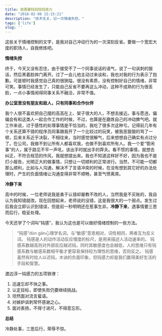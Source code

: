 ```yaml
---
title: 我需要钝钝钝钝感力
date: "2018-02-08 15:15:21"
description: "技术无关，记一次情绪失控。"
tags: ['life']
slug: ''
---
```


这些关于情绪控制的文字，是我对自己冲动行为的一次深刻反省。要做一个宽宏大度的职场人，自我修炼吧。

**情绪失控**

终于，今天又没有忍住，由于接受不了一个同事说话的语气，说了一句讽刺的狠话，然后黑着脸摔门离开。过了一会儿他主动过来谈和，我也对我的行为表示了抱歉。可是顿时我感觉自己真的很狭隘，很没有素质，没有控制好自己的情绪，非常可笑。事情已经发生了，只能自己反省不要再这么冲动，这种不成熟的行为很丢脸，一点小事情闹得同事关系不融洽，非常不值。

**办公室里没有朋友和敌人，只有同事和合作伙伴**

我个人很不喜欢把自己摆的高高在上、架子很大的人，不想去接近。事与愿违，偏偏会有和这类人一起合作工作的时候，不过，也算是在磨炼自己的冲动脾气吧。就工作来说，过于感性的处理事情是不恰当的，我吃了很多次这种亏。记得前几年有个关系还算不错的程序员同事跟我开了一个比较过的玩笑，被我恶狠狠的骂了一顿，后来关系近乎决裂，不相往来，当时感觉很解气，后来想想自己确实有点过分了。在公司，我做不到让所有人都喜欢我，也做不到喜欢所有人。我一个爱“管闲事”的人，属于路见不平一声吼，该出手时就出手的莽夫。看不惯的事情，就想去纠正，不符合规范的作风，我就想提出来。我也不知道这样好不好，因为我也不是打小报告，光明正大的做事情，只想让一切顺利的正常进行。当然，不可能一切都那么顺利，比如与人沟通，解决不了言语冲突的时候，在没有想到其它好的办法处理时，产生的负面情绪让沟通变得非常不顺畅，甚至气愤离席。

**冷静下来**

高中的时候，一位老师说我是勇于认错却屡教不改的人，当然我是不买账的，我自认为我知错就改。现在回想起来，老师说的没错，这是我很大的一个弱点。发生过后我会立即认识到错误，但是前一秒明明还在惹事生非。**冷静下来**，遇事情要三思而后行，稳妥处理。

今天还学了个词叫“钝感”，我认为这也是可以做好情绪控制的一些方法。

> “钝感”dùn gǎn心理学名词，与“敏感”意思相对，词性相同，两者互为反义词。
> 钝感是人的动作活动反应慢度的标尺，是用来描述人活动速率的。
> 钝感系数越高则对外部反应越迟钝，同时其敏感度也会越低，人的思维只有钝感系数与敏感系数相平衡才更容易保持较为理性的思维，否则反之。
> 钝感虽然有时给人以迟钝，木讷的负面印象，但钝感力却是我们赢得美好生活的手段和智慧。

渡边淳一钝感力的五项铁律：

1. 迅速忘却不快之事。
2. 认定目标，即使失败仍要继续挑战。
3. 坦然面对流言蜚语。
4. 对嫉妒讽刺常怀感谢之心。
5. 面对表扬，不得寸进尺，不得意忘形。

**总结**

冷静处事，三思后行，荣辱不惊。
 